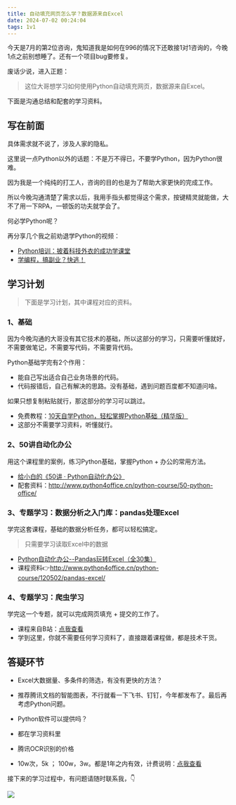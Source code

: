 ```yaml
---
title: 自动填充网页怎么学？数据源来自Excel
date: 2024-07-02 00:24:04
tags: 1v1
---
```


今天是7月的第2位咨询，鬼知道我是如何在996的情况下还敢接1对1咨询的，今晚1点之前别想睡了。还有一个项目bug要修复。


废话少说，进入正题：

> 这位大哥想学习如何使用Python自动填充网页，数据源来自Excel。

下面是沟通总结和配套的学习资料。

## 写在前面

具体需求就不说了，涉及人家的隐私。

这里说一点Python以外的话题：不是万不得已，不要学Python，因为Python很难。


因为我是一个纯纯的打工人，咨询的目的也是为了帮助大家更快的完成工作。

所以今晚沟通清楚了需求以后，我用手指头都觉得这个需求，按键精灵就能做，大不了用一下RPA，一顿饭的功夫就学会了。


何必学Python呢？

再分享几个我之前劝退学Python的视频：

- [Python培训：披着科技外衣的成功学课堂](https://www.bilibili.com/video/BV19X4y1K7TG/?vd_source=ca20bb8763fcb18660aa74d7a87234fa#reply713730985)
- [学编程，搞副业？快逃！](https://www.bilibili.com/video/BV1wD4y117Zs/?spm_id_from=333.999.0.0&vd_source=ca20bb8763fcb18660aa74d7a87234fa)


## 学习计划

> 下面是学习计划，其中课程对应的资料。

### 1、基础

因为今晚沟通的大哥没有其它技术的基础，所以这部分的学习，只需要听懂就好，不需要做笔记，不需要写代码，不需要背代码。

Python基础学完有2个作用：

- 能自己写出适合自己业务场景的代码。
- 代码报错后，自己有解决的思路。没有基础，遇到问题百度都不知道问啥。

如果只想复制粘贴就行，那这部分的学习可以跳过。

- 免费教程：[10天自学Python，轻松掌握Python基础（精华版）](https://www.bilibili.com/video/BV1MM4y1G76j/?spm_id_from=333.999.0.0)
- 这部分不需要学习资料，听懂就行。

### 2、50讲自动化办公
用这个课程里的案例，练习Python基础，掌握Python + 办公的常用方法。

- [给小白的《50讲 · Python自动化办公》](https://www.python-office.com/course/50-python-office.html)
- 配套资料：http://www.python4office.cn/python-course/50-python-office/

### 3、专题学习：数据分析之入门库：pandas处理Excel

学完这套课程，基础的数据分析任务，都可以轻松搞定。

> 只需要学习读取Excel中的数据

- [Python自动化办公--Pandas玩转Excel（全30集）](https://www.bilibili.com/video/BV1hk4y1C73S/?spm_id_from=333.999.0.0&vd_source=ca20bb8763fcb18660aa74d7a87234fa)
- 课程资料👉http://www.python4office.cn/python-course/120502/pandas-excel/


### 4、专题学习：爬虫学习

学完这一个专题，就可以完成网页填充 + 提交的工作了。

- 课程来自B站：[点我查看](https://www.bilibili.com/video/BV1y54y1y74F/?spm_id_from=333.337.search-card.all.click&vd_source=ca20bb8763fcb18660aa74d7a87234fa)
- 学到这里，你就不需要任何学习资料了，直接跟着课程做，都是技术干货。


## 答疑环节

- Excel大数据量、多条件的筛选，有没有更快的方法？
- 推荐腾讯文档的智能图表，不行就看一下飞书、钉钉，今年都发布了。最后再考虑Python问题。

- Python软件可以提供吗？
- 都在学习资料里

- 腾讯OCR识别的价格
- 10w次，5k ； 100w，3w。都是1年之内有效，计费说明：[点我查看](https://cloud.tencent.com/act/cps/redirect?redirect=35729&cps_key=ca76be5a2293ba3906d6d5407aea15ee)

接下来的学习过程中，有问题请随时联系我，👇

![](https://python-office-1300615378.cos.ap-chongqing.myqcloud.com/wechat/qr-code.jpg)